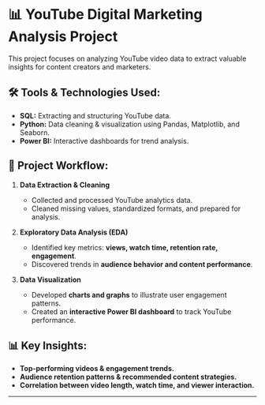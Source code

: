 # 📊 YouTube Digital Marketing Analysis Project

This project focuses on analyzing YouTube video data to extract valuable insights for content creators and marketers.

## 🛠️ Tools & Technologies Used:
- **SQL:** Extracting and structuring YouTube data.  
- **Python:** Data cleaning & visualization using Pandas, Matplotlib, and Seaborn.  
- **Power BI:** Interactive dashboards for trend analysis.  

## 🚀 Project Workflow:
1. **Data Extraction & Cleaning**
   - Collected and processed YouTube analytics data.
   - Cleaned missing values, standardized formats, and prepared for analysis.

2. **Exploratory Data Analysis (EDA)**
   - Identified key metrics: **views, watch time, retention rate, engagement**.
   - Discovered trends in **audience behavior and content performance**.

3. **Data Visualization**
   - Developed **charts and graphs** to illustrate user engagement patterns.
   - Created an **interactive Power BI dashboard** to track YouTube performance.

## 📊 Key Insights:
- **Top-performing videos & engagement trends.**  
- **Audience retention patterns & recommended content strategies.**  
- **Correlation between video length, watch time, and viewer interaction.**  

---
